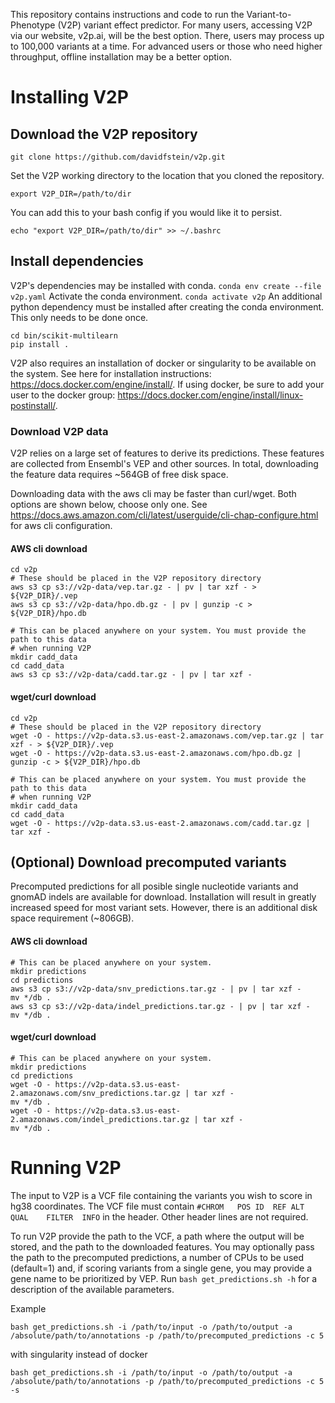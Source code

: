 This repository contains instructions and code to run the Variant-to-Phenotype (V2P) variant effect predictor. For many users, accessing V2P 
via our website, v2p.ai, will be the best option. There, users may process up to 100,000 variants at a time. For advanced users or those who need 
higher throughput, offline installation may be a better option.

# Installing V2P

## Download the V2P repository

```
git clone https://github.com/davidfstein/v2p.git
```
Set the V2P working directory to the location that you cloned the repository.
```
export V2P_DIR=/path/to/dir
```
You can add this to your bash config if you would like it to persist.
```
echo "export V2P_DIR=/path/to/dir" >> ~/.bashrc
```

## Install dependencies

V2P's dependencies may be installed with conda. 
```conda env create --file v2p.yaml```
Activate the conda environment.
```conda activate v2p```
An additional python dependency must be installed after creating the conda environment.
This only needs to be done once. 
```
cd bin/scikit-multilearn
pip install .
```
V2P also requires an installation of docker or singularity to be available on the system. See here for installation instructions: https://docs.docker.com/engine/install/. If using docker, be sure to add your user to the docker group: https://docs.docker.com/engine/install/linux-postinstall/.

### Download V2P data

V2P relies on a large set of features to derive its predictions. These features are collected from Ensembl's VEP and other sources.
In total, downloading the feature data requires ~564GB of free disk space. 

Downloading data with the aws cli may be faster than curl/wget. Both options are shown below, choose only one.
See https://docs.aws.amazon.com/cli/latest/userguide/cli-chap-configure.html for aws cli configuration.

#### AWS cli download
```
cd v2p
# These should be placed in the V2P repository directory
aws s3 cp s3://v2p-data/vep.tar.gz - | pv | tar xzf - > ${V2P_DIR}/.vep
aws s3 cp s3://v2p-data/hpo.db.gz - | pv | gunzip -c > ${V2P_DIR}/hpo.db

# This can be placed anywhere on your system. You must provide the path to this data
# when running V2P
mkdir cadd_data
cd cadd_data
aws s3 cp s3://v2p-data/cadd.tar.gz - | pv | tar xzf -
```

#### wget/curl download
```
cd v2p
# These should be placed in the V2P repository directory
wget -O - https://v2p-data.s3.us-east-2.amazonaws.com/vep.tar.gz | tar xzf - > ${V2P_DIR}/.vep
wget -O - https://v2p-data.s3.us-east-2.amazonaws.com/hpo.db.gz | gunzip -c > ${V2P_DIR}/hpo.db

# This can be placed anywhere on your system. You must provide the path to this data
# when running V2P
mkdir cadd_data
cd cadd_data
wget -O - https://v2p-data.s3.us-east-2.amazonaws.com/cadd.tar.gz | tar xzf -
```

## (Optional) Download precomputed variants

Precomputed predictions for all posible single nucleotide variants and gnomAD indels are available for download. 
Installation will result in greatly increased speed for most variant sets. However, there is an additional 
disk space requirement (~806GB).

#### AWS cli download
```
# This can be placed anywhere on your system.
mkdir predictions
cd predictions 
aws s3 cp s3://v2p-data/snv_predictions.tar.gz - | pv | tar xzf -
mv */db .
aws s3 cp s3://v2p-data/indel_predictions.tar.gz - | pv | tar xzf -
mv */db .
```

#### wget/curl download
```
# This can be placed anywhere on your system.
mkdir predictions
cd predictions 
wget -O - https://v2p-data.s3.us-east-2.amazonaws.com/snv_predictions.tar.gz | tar xzf -
mv */db .
wget -O - https://v2p-data.s3.us-east-2.amazonaws.com/indel_predictions.tar.gz | tar xzf -
mv */db .
```

# Running V2P

The input to V2P is a VCF file containing the variants you wish to score in hg38 coordinates. 
The VCF file must contain `#CHROM   POS ID  REF ALT QUAL    FILTER  INFO` in the header. 
Other header lines are not required.

To run V2P provide the path to the VCF, a path where the output will be stored, and the path to the downloaded features.
You may optionally pass the path to the precomputed predictions, a number of CPUs to be used (default=1) and, 
if scoring variants from a single gene, you may provide a gene name to be prioritized by VEP. 
Run ```bash get_predictions.sh -h``` for a description of the available parameters.

Example
```
bash get_predictions.sh -i /path/to/input -o /path/to/output -a /absolute/path/to/annotations -p /path/to/precomputed_predictions -c 5
```
with singularity instead of docker
```
bash get_predictions.sh -i /path/to/input -o /path/to/output -a /absolute/path/to/annotations -p /path/to/precomputed_predictions -c 5 -s
```
